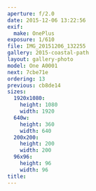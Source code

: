 ```yaml
---
aperture: f/2.0
date: 2015-12-06 13:22:56
exif:
  make: OnePlus
exposure: 1/610
file: IMG_20151206_132255
gallery: 2015-coastal-path
layout: gallery-photo
model: One A0001
next: 7cbe71e
ordering: 13
previous: cb8de14
sizes:
  1920x1080:
    height: 1080
    width: 1920
  640w:
    height: 360
    width: 640
  200x200:
    height: 200
    width: 200
  96x96:
    height: 96
    width: 96
title: 
---
```

